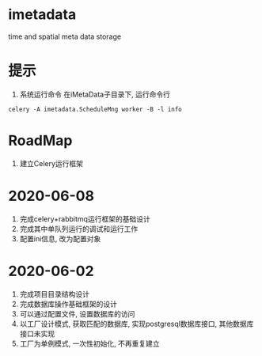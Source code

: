 # imetadata
time and spatial meta data storage

# 提示
1. 系统运行命令
在iMetaData子目录下, 运行命令行
```
celery -A imetadata.ScheduleMng worker -B -l info
```

# RoadMap
1. 建立Celery运行框架

# 2020-06-08
1. 完成celery+rabbitmq运行框架的基础设计
1. 完成其中单队列运行的调试和运行工作
1. 配置ini信息, 改为配置对象


# 2020-06-02
1. 完成项目目录结构设计
1. 完成数据库操作基础框架的设计
1. 可以通过配置文件, 设置数据库的访问
1. 以工厂设计模式, 获取匹配的数据库, 实现postgresql数据库接口, 其他数据库接口未实现
1. 工厂为单例模式, 一次性初始化, 不再重复建立
